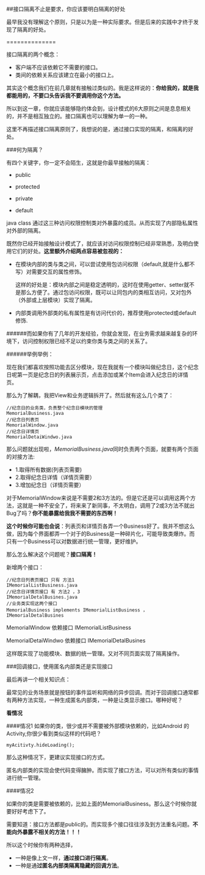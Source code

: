 ##接口隔离不止是要求，你应该要明白隔离的好处

最早我没有理解这个原则，只是以为是一种实际要求。但是后来的实践中才终于发现了隔离的好处。

==============


接口隔离的两个概念：

- 客户端不应该依赖它不需要的接口。
- 类间的依赖关系应该建立在最小的接口上。


其实这个概念我们在前几章就有接触过类似的。我是这样说的：**你给我的，就是我都能用的，不要口头告诉我不要调用你这个方法。**

所以到这一章，你就应该能够隐约体会到，设计模式的6大原则之间是息息相关的，并不是相互独立的。接口隔离也可以理解为单一的一种。


这里不再描述接口隔离原则了，我想说的是，通过接口实现的隔离，和隔离的好处。


###何为隔离？

有四个关键字，你一定不会陌生，这就是你最早接触的隔离：

- public 

- protected

- private

- default


java class 通过这三种访问权限控制类对外暴露的成员。从而实现了内部隐私属性对外部的隔离。

既然你已经开始接触设计模式了，就应该对访问权限控制已经非常熟悉，及明白使用它们的好处。**这里额外介绍两点容易被忽视的：**


 - 在模块内部的类与类之间，可以尝试使用包访问权限（default,就是什么都不写）对需要交互的属性修饰。
 
 	这样的好处是：模块内部之间是稳定透明的，这时在使用getter、setter就不是那么方便了。通过包访问权限，既可以让同包内的类相互访问，又对包外（外部或上层模块）实现了隔离。
 	
 - 内部类调用外部类的私有属性是有访问代价的，推荐使用protected或default修饰.
 
 
 
######而如果你有了几年的开发经验，你就会发现，在业务需求越来越复杂的环境下，访问控制权限已经不足以约束你类与类之间的关系了。
 
 
######举例举例： 

现在我们都喜欢按照功能去区分模块，现在我就有一个模块叫做纪念日，这个纪念日呢第一页是纪念日的列表展示页，点击添加或某个Item会进入纪念日的详情页。

那么为了解耦，我把View和业务逻辑拆开了。然后就有这么几个类了：

	//纪念日的业务类，负责整个纪念日模块的管理
	MemorialBusiness.java
	//纪念日列表页
	MemorialWindow.java
	//纪念日详情页
	MemorialDetaiWindwo.java
	
	

 那么问题就出现啦，*MemorialBusiness.java*同时负责两个页面，就要有两个页面的对接方法:
 
 - 1.取得所有数据(列表页需要)
 - 2.取得纪念日详情（详情页需要）
 - 3.增加纪念日（详情页需要）
 
对于MemorialWindow来说是不需要2和3方法的。但是它还是可以调用这两个方法，这就是一种不安全了，将来来了新同事，不太明白，调用了2或3方法不就出Bug了吗？**你不能暴露给我我不需要的东西啊！**

**这个时候你可能也会说**：列表页和详情页各弄一个Business好了。我并不想这么做，因为每个界面都弄一个对于的Business是一种碎片化，可能导致类爆炸。而只有一个Business可以对数据进行统一管理，更好维护。

那么怎么解决这个问题呢？**接口隔离！**


新增两个接口：

	//纪念日列表页接口 只有 方法1
	IMemorialListBusiness.java
	//纪念日详情页接口 有 方法2 ，3
	IMemorialDetalBusines.java
	//业务类实现这两个接口
	MemorialBusiness implements IMemorialListBusiness ，IMemorialDetalBusines
 
 
 	
 
 MemorialWindow 依赖接口 IMemorialListBusiness 
 
 
 MemorialDetaiWindwo 依赖接口  IMemorialDetalBusines
 
 这样既实现了功能模块、数据的统一管理。又对不同页面实现了隔离操作。
 
 
###回调接口，使用匿名内部类还是实现接口

最后再讲一个相关知识点：

最常见的业务场景就是按钮的事件监听和网络的异步回调。而对于回调接口通常都有两种方法实现，一种生成匿名内部类，一种是让类显示接口。哪种好呢？


**看情况**

####情况1
如果你的类，很少或并不需要被外部模块依赖的，比如Android 的Activity,你很少看到类似这样的代码吧？


	myAcitivty.hideLoading();
	
那么这种情况下，更建议实现接口的方式。

匿名内部类的实现会使代码变得臃肿。而实现了接口方法，可以对所有类似的事情进行统一管理。


####情况2

如果你的类是需要被依赖的，比如上面的MemorialBusiness。那么这个时候你就要好好考虑下了。

需要知道：接口方法都是public的。而实现多个接口往往涉及到方法重名问题。**不能向外暴露不相关的方法！！！**

所以这个时候你有两种选择，

- 一种是像上文一样，**通过接口进行隔离**。
- 一种是通**过匿名内部类隔离隐藏的回调方法**。
 